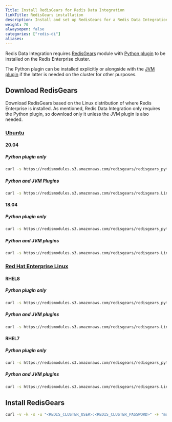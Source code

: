 ```yaml
---
Title: Install RedisGears for Redis Data Integration
linkTitle: RedisGears installation
description: Install and set up RedisGears for a Redis Data Integration deplyoment.
weight: 70
alwaysopen: false
categories: ["redis-di"]
aliases: 
---
```


Redis Data Integration requires [RedisGears](https://redis.com/modules/redis-gears) module with [Python plugin](https://docs.redis.com/latest/modules/redisgears/python/) to be installed on the Redis Enterprise cluster.

The Python plugin can be installed explicitly or alongside with the [JVM plugin](https://docs.redis.com/latest/modules/redisgears/jvm/) if the latter is needed on the cluster for other purposes.

## Download RedisGears

Download RedisGears based on the Linux distribution of where Redis Enterprise is installed. As mentioned, Redis Data Integration only requires the Python plugin, so download only it unless the JVM plugin is also needed.

### [Ubuntu](https://ubuntu.com/)

#### 20.04

##### Python plugin only

```bash
curl -s https://redismodules.s3.amazonaws.com/redisgears/redisgears_python.Linux-ubuntu20.04-x86_64.{{ site.redis_gears_min_semantic_version }}.zip -o /tmp/redis-gears.zip
```

##### Python and JVM Plugins

```bash
curl -s https://redismodules.s3.amazonaws.com/redisgears/redisgears.Linux-ubuntu20.04-x86_64.{{ site.redis_gears_min_semantic_version }}.zip -o /tmp/redis-gears.zip
```

#### 18.04

##### Python plugin only

```bash
curl -s https://redismodules.s3.amazonaws.com/redisgears/redisgears_python.Linux-ubuntu18.04-x86_64.{{ site.redis_gears_min_semantic_version }}.zip -o /tmp/redis-gears.zip
```

##### Python and JVM plugins

```bash
curl -s https://redismodules.s3.amazonaws.com/redisgears/redisgears.Linux-ubuntu18.04-x86_64.{{ site.redis_gears_min_semantic_version }}.zip -o /tmp/redis-gears.zip
```

### [Red Hat Enterprise Linux](https://www.redhat.com/en/technologies/linux-platforms/enterprise-linux)

#### RHEL8

##### Python plugin only

```bash
curl -s https://redismodules.s3.amazonaws.com/redisgears/redisgears_python.Linux-rhel8-x86_64.{{ site.redis_gears_min_semantic_version }}.zip -o /tmp/redis-gears.zip
```

##### Python and JVM plugins

```bash
curl -s https://redismodules.s3.amazonaws.com/redisgears/redisgears.Linux-rhel8-x86_64.{{ site.redis_gears_min_semantic_version }}.zip -o /tmp/redis-gears.zip
```

#### RHEL7

##### Python plugin only

```bash
curl -s https://redismodules.s3.amazonaws.com/redisgears/redisgears_python.Linux-rhel7-x86_64.{{ site.redis_gears_min_semantic_version }}.zip -o /tmp/redis-gears.zip
```

##### Python and JVM plugins

```bash
curl -s https://redismodules.s3.amazonaws.com/redisgears/redisgears.Linux-rhel7-x86_64.{{ site.redis_gears_min_semantic_version }}.zip -o /tmp/redis-gears.zip
```

## Install RedisGears 

```bash
curl -v -k -s -u "<REDIS_CLUSTER_USER>:<REDIS_CLUSTER_PASSWORD>" -F "module=@/tmp/redis-gears.zip" https://<REDIS_CLUSTER_HOST>:9443/v2/modules
```

